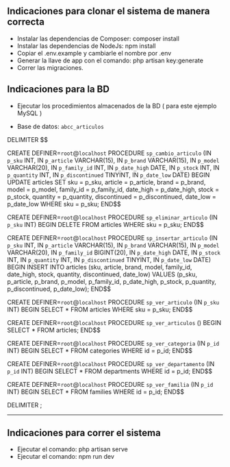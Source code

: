 ## Indicaciones para clonar el sistema de manera correcta
- Instalar las dependencias de Composer: composer install
- Instalar las dependencias de NodeJs: npm install
- Copiar el .env.example y cambiarle el nombre por .env
- Generar la llave de app con el comando: php artisan key:generate
- Correr las migraciones.

## Indicaciones para la BD
- Ejecutar los procedimientos almacenados de la BD ( para este ejemplo MySQL )

- Base de datos: `abcc_articulos`

DELIMITER $$

CREATE DEFINER=`root`@`localhost` PROCEDURE `sp_cambio_articulo` (IN `p_sku` INT, IN `p_article` VARCHAR(15), IN `p_brand` VARCHAR(15), IN `p_model` VARCHAR(20), IN `p_family_id` INT, IN `p_date_high` DATE, IN `p_stock` INT, IN `p_quantity` INT, IN `p_discontinued` TINYINT, IN `p_date_low` DATE)   BEGIN
    UPDATE articles
    SET sku = p_sku, article = p_article, brand = p_brand, model = p_model,
        family_id = p_family_id,
        date_high = p_date_high, stock = p_stock, quantity = p_quantity,
        discontinued = p_discontinued, date_low = p_date_low
    WHERE sku = p_sku;
END$$

CREATE DEFINER=`root`@`localhost` PROCEDURE `sp_eliminar_articulo` (IN `p_sku` INT)   BEGIN
    DELETE FROM articles
    WHERE sku = p_sku;
END$$

CREATE DEFINER=`root`@`localhost` PROCEDURE `sp_insertar_articulo` (IN `p_sku` INT, IN `p_article` VARCHAR(15), IN `p_brand` VARCHAR(15), IN `p_model` VARCHAR(20), IN `p_family_id` BIGINT(20), IN `p_date_high` DATE, IN `p_stock` INT, IN `p_quantity` INT, IN `p_discontinued` TINYINT, IN `p_date_low` DATE)   BEGIN
    INSERT INTO articles (sku, article, brand, model, family_id, date_high, stock, quantity, discontinued, date_low)
    VALUES (p_sku, p_article, p_brand, p_model, p_family_id, p_date_high, p_stock, p_quantity, p_discontinued, p_date_low);
END$$

CREATE DEFINER=`root`@`localhost` PROCEDURE `sp_ver_articulo` (IN `p_sku` INT)   BEGIN
    SELECT *
    FROM articles
    WHERE sku = p_sku;
END$$

CREATE DEFINER=`root`@`localhost` PROCEDURE `sp_ver_articulos` ()   BEGIN
    SELECT * FROM articles;
END$$

CREATE DEFINER=`root`@`localhost` PROCEDURE `sp_ver_categoria` (IN `p_id` INT)   BEGIN
    SELECT * FROM categories WHERE id = p_id;
END$$

CREATE DEFINER=`root`@`localhost` PROCEDURE `sp_ver_departamento` (IN `p_id` INT)   BEGIN
    SELECT * FROM departments WHERE id = p_id;
END$$

CREATE DEFINER=`root`@`localhost` PROCEDURE `sp_ver_familia` (IN `p_id` INT)   BEGIN
    SELECT * FROM families WHERE id = p_id;
END$$

DELIMITER ;

-- --------------------------------------------------------


## Indicaciones para correr el sistema
- Ejecutar el comando: php artisan serve
- Ejecutar el comando: npm run dev
